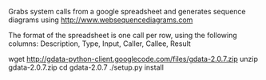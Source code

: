 Grabs system calls from a google spreadsheet and generates sequence diagrams using http://www.websequencediagrams.com

The format of the spreadsheet is one call per row, using the following columns:
Description, Type, Input, Caller, Callee, Result

wget http://gdata-python-client.googlecode.com/files/gdata-2.0.7.zip
unzip gdata-2.0.7.zip
cd gdata-2.0.7
./setup.py install
